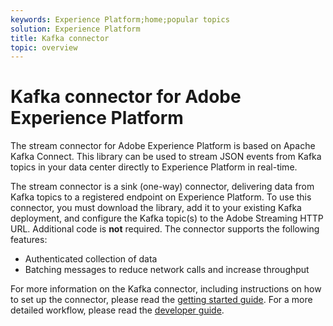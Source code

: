```yaml
---
keywords: Experience Platform;home;popular topics
solution: Experience Platform
title: Kafka connector
topic: overview
---
```


# Kafka connector for Adobe Experience Platform

The stream connector for Adobe Experience Platform is based on Apache Kafka Connect. This library can be used to stream JSON events from Kafka topics in your data center directly to Experience Platform in real-time.

The stream connector is a sink (one-way) connector, delivering data from Kafka topics to a registered endpoint on Experience Platform. To use this connector, you must download the library, add it to your existing Kafka deployment, and configure the Kafka topic(s) to the Adobe Streaming HTTP URL. Additional code is **not** required. The connector supports the following features:

- Authenticated collection of data
- Batching messages to reduce network calls and increase throughput

For more information on the Kafka connector, including instructions on how to set up the connector, please read the [getting started guide](https://github.com/adobe/experience-platform-streaming-connect). For a more detailed workflow, please read the [developer guide](https://github.com/adobe/experience-platform-streaming-connect/blob/master/DEVELOPER_GUIDE.md).